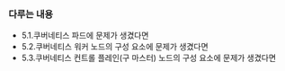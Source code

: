 ### 다루는 내용 
- 5.1.쿠버네티스 파드에 문제가 생겼다면
- 5.2.쿠버네티스 워커 노드의 구성 요소에 문제가 생겼다면
- 5.3.쿠버네티스 컨트롤 플레인(구 마스터) 노드의 구성 요소에 문제가 생겼다면
